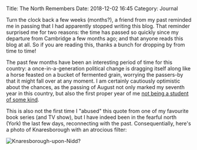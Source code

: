 Title: The North Remembers
Date: 2018-12-02 16:45
Category: Journal

Turn the clock back a few weeks (months?), a friend from my past reminded me in passing that I had apparently stopped writing this blog. That reminder surprised me for two reasons: the time has passed so quickly since my departure from Cambridge a few months ago; and that anyone reads this blog at all. So if you are reading this, thanks a bunch for dropping by from time to time!

The past few months have been an interesting period of time for this country: a once-in-a-generation political change is dragging itself along like a horse feasted on a bucket of fermented grain, worrying the passers-by that it might fall over at any moment. I am certainly cautiously optimistic about the chances, as the passing of August not only marked my seventh year in this country, but also the first proper year of me [not being a student of some kind](https://scy.email/#PROFILE). 

This is also not the first time I "abused" this quote from one of my favourite book series (and TV show), but I have indeed been in the fearful north (York) the last few days, reconnecting with the past. Consequentially, here's a photo of Knaresborough with an atrocious filter:

![Knaresborough-upon-Nidd?](https://images.ebornet.com/uploads/big/ef24ac1db0c2a3e0fbe844992eac72b7.jpeg)

